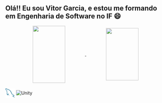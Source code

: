 ## Olá!! Eu sou Vitor Garcia, e estou me formando em Engenharia de Software no IF 😄
<div align="center">
  <a href="https://github.com/azaradochan">
    <img height=180em width=45% align="center" src="https://github-readme-stats.vercel.app/api?username=azaradochan&show_icons=true&theme=tokyonight&locale=pt-br&bg_color=000000&title_color=FFFFFF&icon_color=F09A05&text_color=EBEBEB&rank_icon=github&ring_color=F5BD02&text_bold=false" />
    <img height=165em width=45% align="center" src="https://github-readme-stats.vercel.app/api/top-langs/?username=azaradochan&size_weight=0.5&count_weight=0.5&theme=tokyonight&bg_color=000000&title_color=FFFFFF&text_color=EBEBEB&layout=compact" />
  </a>
</div>

<div style="display: inline_block"><br>
  <img align="center" alt="MySQL" height="30" widht="40" src="https://github.com/devicons/devicon/blob/master/icons/mysql/mysql-plain.svg">
  <img align="center" alt="Unity" height="35" width="35" src="https://cdn.icon-icons.com/icons2/615/PNG/256/Unity_icon-icons.com_56592.png">
</div>
